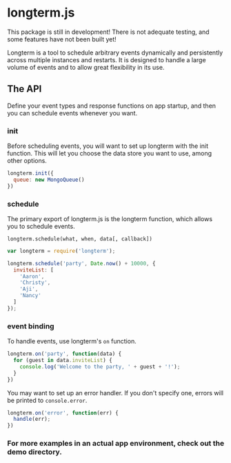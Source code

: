 # longterm.js
This package is still in development! There is not adequate testing, and some features have not been built yet!

Longterm is a tool to schedule arbitrary events dynamically and persistently across multiple instances and restarts. It is designed to handle a large volume of events and to allow great flexibility in its use.

## The API
Define your event types and response functions on app startup, and then you can schedule events whenever you want.

### init
Before scheduling events, you will want to set up longterm with the init function. This will let you choose the data store you want to use, among other options.

```js
longterm.init({
  queue: new MongoQueue()
})
```

### schedule
The primary export of longterm.js is the longterm function, which allows you to schedule events.

`longterm.schedule(what, when, data[, callback])`

```js
var longterm = require('longterm');

longterm.schedule('party', Date.now() + 10000, {
  inviteList: [
    'Aaron',
    'Christy',
    'Aji',
    'Nancy'
  ]
});
```

### event binding
To handle events, use longterm's `on` function.

```js
longterm.on('party', function(data) {
  for (guest in data.inviteList) {
    console.log('Welcome to the party, ' + guest + '!');
  }
})
```

You may want to set up an error handler. If you don't specify one, errors will be printed to `console.error`.

```js
longterm.on('error', function(err) {
  handle(err);
})
```

### For more examples in an actual app environment, check out the demo directory.
